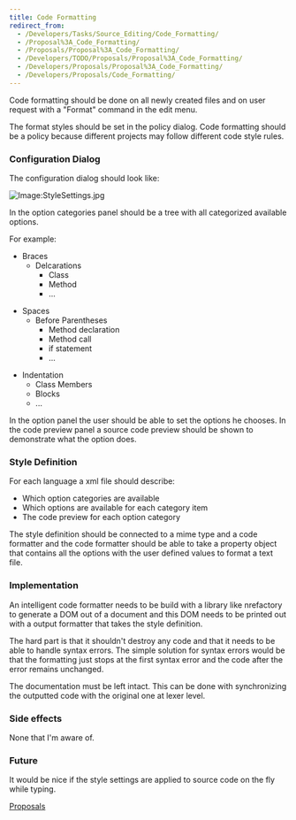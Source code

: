 ```yaml
---
title: Code Formatting
redirect_from:
  - /Developers/Tasks/Source_Editing/Code_Formatting/
  - /Proposal%3A_Code_Formatting/
  - /Proposals/Proposal%3A_Code_Formatting/
  - /Developers/TODO/Proposals/Proposal%3A_Code_Formatting/
  - /Developers/Proposals/Proposal%3A_Code_Formatting/
  - /Developers/Proposals/Code_Formatting/
---
```


Code formatting should be done on all newly created files and on user request with a "Format" command in the edit menu.

The format styles should be set in the policy dialog. Code formatting should be a policy because different projects may follow different code style rules.

### Configuration Dialog

The configuration dialog should look like:

![Image:StyleSettings.jpg](/images/404.png)

In the option categories panel should be a tree with all categorized available options.

For example:

-   Braces
    -   Delcarations
        -   Class
        -   Method
        -   ...

<!-- -->

-   Spaces
    -   Before Parentheses
        -   Method declaration
        -   Method call
        -   if statement
        -   ...

<!-- -->

-   Indentation
    -   Class Members
    -   Blocks
    -   ...

In the option panel the user should be able to set the options he chooses. In the code preview panel a source code preview should be shown to demonstrate what the option does.

### Style Definition

For each language a xml file should describe:

-   Which option categories are available
-   Which options are available for each category item
-   The code preview for each option category

The style definition should be connected to a mime type and a code formatter and the code formatter should be able to take a property object that contains all the options with the user defined values to format a text file.

### Implementation

An intelligent code formatter needs to be build with a library like nrefactory to generate a DOM out of a document and this DOM needs to be printed out with a output formatter that takes the style definition.

The hard part is that it shouldn't destroy any code and that it needs to be able to handle syntax errors. The simple solution for syntax errors would be that the formatting just stops at the first syntax error and the code after the error remains unchanged.

The documentation must be left intact. This can be done with synchronizing the outputted code with the original one at lexer level.

### Side effects

None that I'm aware of.

### Future

It would be nice if the style settings are applied to source code on the fly while typing.

[Proposals](http://www.monodevelop.com/Proposals)
